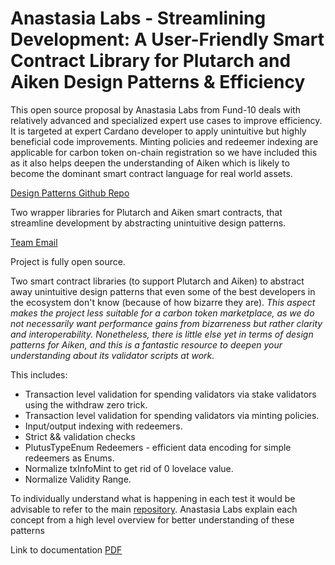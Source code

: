 # Anastasia Labs - Streamlining Development: A User-Friendly Smart Contract Library for Plutarch and Aiken Design Patterns & Efficiency

This open source proposal by Anastasia Labs from Fund-10 deals with relatively advanced and specialized expert use cases to improve efficiency. It is targeted at expert Cardano developer to apply unintuitive but highly beneficial code improvements. Minting policies and redeemer indexing are applicable for carbon token on-chain registration so we have included this as it also helps deepen the understanding of Aiken which is likely to become the dominant smart contract language for real world assets.

[Design Patterns Github Repo](https://github.com/Anastasia-Labs/design-patterns)

Two wrapper libraries for Plutarch and Aiken smart contracts, that streamline development by abstracting unintuitive design patterns.

[Team Email](info@anastasialabs.com)

Project is fully open source.

Two smart contract libraries (to support Plutarch and Aiken) to abstract away unintuitive design patterns that even some of the best developers in the ecosystem don't know (because of how bizarre they are). *This aspect makes the project less suitable for a carbon token marketplace, as we do not necessarily want performance gains from bizarreness but rather clarity and interoperability. Nonetheless, there is little else yet in terms of design patterns for Aiken, and this is a fantastic resource to deepen your understanding about its validator scripts at work.*

This includes:

* Transaction level validation for spending validators via stake validators using the withdraw zero trick.
* Transaction level validation for spending validators via minting policies.
* Input/output indexing with redeemers.
* Strict && validation checks
* PlutusTypeEnum Redeemers - efficient data encoding for simple redeemers as Enums.
* Normalize txInfoMint to get rid of 0 lovelace value.
* Normalize Validity Range.

To individually understand what is happening in each test it would be advisable to refer to the main [repository](https://github.com/Anastasia-Labs/design-patterns). Anastasia Labs explain each concept from a high level overview for better understanding of these patterns

Link to documentation [PDF](https://drive.google.com/file/d/1Oju4cMF7jrIjh5VbIueTyp45T45g1159/view?usp=sharing)
